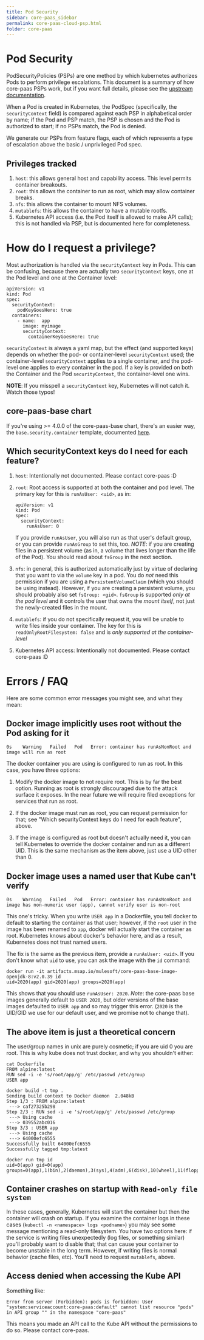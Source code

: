 ```yaml
---
title: Pod Security
sidebar: core-paas_sidebar
permalink: core-paas-cloud-psp.html
folder: core-paas
---
```

# Pod Security

PodSecurityPolicies (PSPs) are one method by which kubernetes authorizes Pods
to perform privilege escalations. This document is a summary of how core-paas
PSPs work, but if you want full details, please see the [upstream
documentation](https://kubernetes.io/docs/concepts/policy/pod-security-policy/).

When a Pod is created in Kubernetes, the PodSpec (specifically, the
`securityContext` field) is compared against each PSP in alphabetical order by
name; if the Pod and PSP match, the PSP is chosen and the Pod is authorized to
start; if no PSPs match, the Pod is denied.

We generate our PSPs from feature flags, each of which represents a type of
escalation above the basic / unprivileged Pod spec.

## Privileges tracked

1. `host`: this allows general host and capability access. This level permits
    container breakouts.
2. `root`: this allows the container to run as root, which may allow container
   breaks.
3. `nfs`: this allows the container to mount NFS volumes.
4. `mutablefs`: this allows the container to have a mutable rootfs.
5. Kubernetes API access (i.e. the Pod itself is allowed to make API calls);
   this is not handled via PSP, but is documented here for completeness.

# How do I request a privilege?

Most authorization is handled via the `securityContext` key in Pods. This can be
confusing, because there are actually two `securityContext` keys, one at the Pod
level and one at the Container level:

```
apiVersion: v1
kind: Pod
spec:
  securityContext:
    podKeyGoesHere: true
  containers:
    - name:  app
      image: myimage
      securityContext:
        containerKeyGoesHere: true
```

`securityContext` is always a yaml map, but the effect (and supported keys)
depends on whether the pod- or container-level `securityContext` used; the
container-level `securityContext` applies to a single container, and the
pod-level one applies to every container in the pod. If a key is provided on
both the Container and the Pod `securityContext`, the container-level one wins.

**NOTE**: If you misspell a `securityContext` key, Kubernetes will not catch it.
Watch those typos!

## core-paas-base chart

If you're using >= 4.0.0 of the core-paas-base chart, there's an easier way,
the `base.security.container` template, documented
[here](https://github.com/mulesoft/core-paas-base#basesecuritycontainer).

## Which securityContext keys do I need for each feature?

1. `host`: Intentionally not documented. Please contact core-paas :D

2. `root`: Root access is supported at both the container and pod level. The
   primary key for this is `runAsUser: <uid>`, as in:

    ```
    apiVersion: v1
    kind: Pod
    spec:
      securityContext:
        runAsUser: 0
    ```

    If you provide `runAsUser`, you will also run as that user's default group, or
    you can provide `runAsGroup` to set this, too. *NOTE*: if you are creating
    files in a persistent volume (as in, a volume that lives longer than the life
    of the Pod). You should read about `fsGroup` in the next section.

3. `nfs`: in general, this is authorized automatically just by virtue of
   declaring that you want to via the `volume` key in a pod. You do _not_ need
   this permission if you are using a `PersistentVolumeClaim` (which you should
   be using instead).  However, if you are creating a persistent volume, you
   should probably also set `fsGroup: <gid>`. `fsGroup` is supported *only at
   the pod level* and it controls the user that owns the _mount itself_, not
   just the newly-created files in the mount.

4. `mutablefs`: if you do not specifically request it, you will be unable to
   write files inside your container. The key for this is
   `readOnlyRootFilesystem: false` and is *only supported at the
   container-level*

5. Kubernetes API access: Intentionally not documented. Please contact core-paas
   :D

# Errors / FAQ

Here are some common error messages you might see, and what they mean:

## Docker image implicitly uses root without the Pod asking for it
```
0s    Warning   Failed   Pod   Error: container has runAsNonRoot and image will run as root
```
The docker container you are using is configured to run as root. In this case,
you have three options:

  1. Modify the docker image to not require root. This is by far the best
     option. Running as root is strongly discouraged due to the attack surface
     it exposes. In the near future we will require filed exceptions for
     services that run as root.

  2. If the docker image must run as root, you can request permission for that;
     see "Which securityContext keys do I need for each feature", above.

  3. If the image is configured as root but doesn't actually need it, you can
     tell Kubernetes to override the docker container and run as a
     different UID. This is the same mechanism as the item above, just use a
     UID other than 0.

##  Docker image uses a named user that Kube can't verify
```
0s    Warning   Failed   Pod   Error: container has runAsNonRoot and image has non-numeric user (app), cannot verify user is non-root
```

This one's tricky. When you write `USER app` in a Dockerfile, you tell docker to
default to starting the container as that user; however, if the `root` user in
the image has been renamed to `app`, docker will actually start the container as
root. Kubernetes knows about docker's behavior here, and as a result,
Kubernetes does not trust named users.

The fix is the same as the previous item, provide a `runAsUser: <uid>`. If you
don't know what `uid` to use, you can ask the image with the `id` command:
```
docker run -it artifacts.msap.io/mulesoft/core-paas-base-image-openjdk-8:v2.0.39 id
uid=2020(app) gid=2020(app) groups=2020(app)
```

This shows that you should use `runAsUser: 2020`. *Note*: the core-paas base
images generally default to `USER 2020`, but older versions of the base images
defaulted to `USER app` and so may trigger this error. (`2020` is the UID/GID we
use for our default user, and we promise not to change that).

## The above item is just a theoretical concern

The user/group names in unix are purely cosmetic; if you are uid 0 you are
root. This is why kube does not trust docker, and why you shouldn't either:

```
cat Dockerfile
FROM alpine:latest
RUN sed -i -e 's/root/app/g' /etc/passwd /etc/group
USER app

docker build -t tmp .
Sending build context to Docker daemon  2.048kB
Step 1/3 : FROM alpine:latest
 ---> caf27325b298
Step 2/3 : RUN sed -i -e 's/root/app/g' /etc/passwd /etc/group
 ---> Using cache
 ---> 039552abc016
Step 3/3 : USER app
 ---> Using cache
 ---> 64000efc6555
Successfully built 64000efc6555
Successfully tagged tmp:latest

docker run tmp id
uid=0(app) gid=0(app) groups=0(app),1(bin),2(daemon),3(sys),4(adm),6(disk),10(wheel),11(floppy),20(dialout),26(tape),27(video)
```

## Container crashes on startup with `Read-only file system`

In these cases, generally, Kubernetes will start the container but then the
container will crash on startup.  If you examine the container logs in these
cases (`kubectl -n <namespace> logs <podname>`) you may see some message
mentioning a read-only filesystem. You have two options here: if the service
is writing files unexpectedly (log files, or something similar) you'll probably
want to disable that; that can cause your container to become unstable in the
long term. However, if writing files is normal behavior (cache files, etc).
You'll need to request `mutablefs`, above.

## Access denied when accessing the Kube API

Something like:
```
Error from server (Forbidden): pods is forbidden: User "system:serviceaccount:core-paas:default" cannot list resource "pods" in API group "" in the namespace "core-paas"
```

This means you made an API call to the Kube API without the permissions to do
so. Please contact core-paas.
